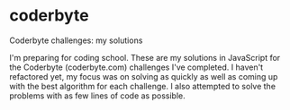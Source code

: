 coderbyte
=========
Coderbyte challenges: my solutions

I'm preparing for coding school. These are my solutions in JavaScript for the Coderbyte (coderbyte.com) challenges I've completed. I haven't refactored yet, my focus was on solving as quickly as well as coming up with the best algorithm for each challenge. I also attempted to solve the problems with as few lines of code as possible.
